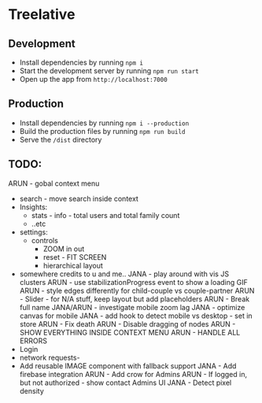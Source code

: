 # Treelative

## Development
- Install dependencies by running `npm i`
- Start the development server by running `npm run start`
- Open up the app from `http://localhost:7000`

## Production
- Install dependencies by running `npm i --production`
- Build the production files by running `npm run build`
- Serve the `/dist` directory

## TODO:
ARUN - gobal context menu
 - search - move search inside context
 - Insights:
    - stats - info - total users and total family count
    - ..etc
 - settings:
    - controls
      - ZOOM in out
      - reset - FIT SCREEN
      - hierarchical layout
 - somewhere credits to u and me..
JANA - play around with vis JS clusters
ARUN - use stabilizationProgress event to show a loading GIF
ARUN - style edges differently for child-couple vs couple-partner
ARUN - Slider - for N/A stuff, keep layout but add placeholders
ARUN - Break full name
JANA/ARUN - investigate mobile zoom lag
JANA - optimize canvas for mobile
JANA - add hook to detect mobile vs desktop - set in store
ARUN - Fix death
ARUN - Disable dragging of nodes
ARUN - SHOW EVERYTHING INSIDE CONTEXT MENU
ARUN - HANDLE ALL ERRORS
  - Login
  - network requests-
- Add reusable IMAGE component with fallback support
JANA - Add firebase integration
ARUN - Add crow for Admins
ARUN - If logged in, but not authorized - show contact Admins UI
JANA - Detect pixel density